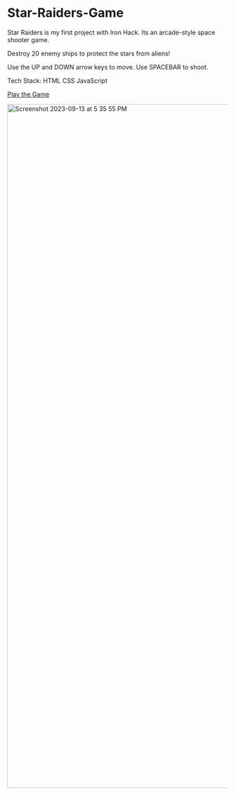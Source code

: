 # Star-Raiders-Game

Star Raiders is my first project with Iron Hack. Its an arcade-style space shooter game. 

Destroy 20 enemy ships to protect the stars from aliens!

Use the UP and DOWN arrow keys to move. Use SPACEBAR to shoot.

Tech Stack:
HTML
CSS
JavaScript

[Play the Game](https://evoant.github.io/Star-Raiders-Game/)

<img width="1558" alt="Screenshot 2023-09-13 at 5 35 55 PM" src="https://github.com/EvoAnt/Star-Raiders-Game/assets/128668863/a4d6eaeb-78da-4e3d-b4f1-f1c4574d1ad2">



